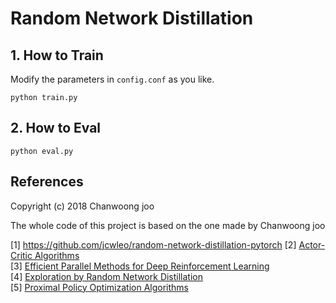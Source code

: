 # Random Network Distillation

## 1. How to Train
Modify the parameters in `config.conf` as you like.
```
python train.py
```

## 2. How to Eval
```
python eval.py
```

References
----------
Copyright (c) 2018 Chanwoong joo

The whole code of this project is based on the one made by Chanwoong joo

[1] https://github.com/jcwleo/random-network-distillation-pytorch
[2] [Actor-Critic Algorithms](https://papers.nips.cc/paper/1786-actor-critic-algorithms.pdf)    
[3] [Efficient Parallel Methods for Deep Reinforcement Learning](https://arxiv.org/abs/1705.04862)  
[4] [Exploration by Random Network Distillation](https://arxiv.org/abs/1810.12894)   
[5] [Proximal Policy Optimization Algorithms](https://arxiv.org/abs/1707.06347)  
  

